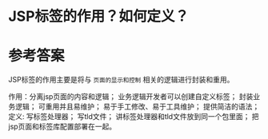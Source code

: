 # JSP标签的作用？如何定义？

# 参考答案

JSP标签的作用主要是将与 `页面的显示和控制` 相关的逻辑进行封装和重用。


作用：分离jsp页面的内容和逻辑； 业务逻辑开发者可以创建自定义标签； 封装业务逻辑； 可重用并且易维护； 易于手工修改、易于工具维护； 提供简洁的语法； 
定义: 写标签处理器； 写tld文件； 讲标签处理器和tld文件放到同一个包里面； 把jsp页面和标签库配置部署在一起。